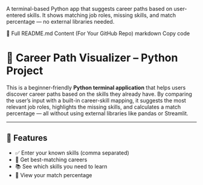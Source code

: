 A terminal-based Python app that suggests career paths based on user-entered skills. It shows matching job roles, missing skills, and match percentage — no external libraries needed.

📄 Full README.md Content (For Your GitHub Repo)
markdown
Copy code
# 🎯 Career Path Visualizer – Python Project

This is a beginner-friendly **Python terminal application** that helps users discover career paths based on the skills they already have. By comparing the user’s input with a built-in career-skill mapping, it suggests the most relevant job roles, highlights the missing skills, and calculates a match percentage — all without using external libraries like pandas or Streamlit.

---

## 🚀 Features

- ✅ Enter your known skills (comma separated)
- 💼 Get best-matching careers
- 📚 See which skills you need to learn
- 🔢 View your match percentage
  
